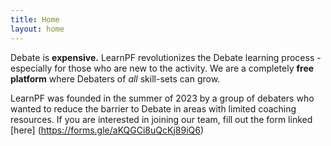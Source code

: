 ```yaml
---
title: Home
layout: home 
--- 
```


Debate is **expensive.** LearnPF revolutionizes the Debate learning process - especially for those who are new to the activity. We are a completely **free platform** where Debaters of *all* skill-sets can grow.  

LearnPF was founded in the summer of 2023 by a group of debaters who wanted to reduce the barrier to Debate in areas with limited coaching resources. If you are interested in joining our team, fill out the form linked [here]  (https://forms.gle/aKQGCi8uQcKj89iQ6)
